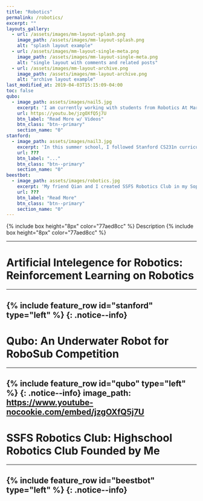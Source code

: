 ```yaml
---
title: "Robotics"
permalink: /robotics/
excerpt: ""
layouts_gallery:
  - url: /assets/images/mm-layout-splash.png
    image_path: /assets/images/mm-layout-splash.png
    alt: "splash layout example"
  - url: /assets/images/mm-layout-single-meta.png
    image_path: /assets/images/mm-layout-single-meta.png
    alt: "single layout with comments and related posts"
  - url: /assets/images/mm-layout-archive.png
    image_path: /assets/images/mm-layout-archive.png
    alt: "archive layout example"
last_modified_at: 2019-04-03T15:15:09-04:00
toc: false
qubo:
  - image_path: assets/images/nail5.jpg
    excerpt: 'I am currently working with students from Robotics At Maryland (R@M) to build an underwater robot for Robosub competition. I use Deep Learning algorisms to improve the vision of their robot in water. Specifically, I used Nasnet-mobile architecture to train task-specific object recognizable computer vision system for navigation.'
    url: https://youtu.be/jzgOXfQ5j7U
    btn_label: "Read More w/ Videos"
    btn_class: "btn--primary"
    section_name: "0"
stanford:
  - image_path: assets/images/nail3.jpg
    excerpt: 'In this summer school, I followed Stanford CS231n curriculum and programmed a robot capable of doing tasks like dancing, sweeping the floor, solving the maze. I also used Reinforcement Learning to optimize the path taking with dynamic rick calculation. This technology I programmed is important because it allows the robot to perform dynamic path planning under different unknown environments.'
    url: ???
    btn_label: "..."
    btn_class: "btn--primary"
    section_name: "0"
beestbot:
  - image_path: assets/images/robotics.jpg
    excerpt: 'My friend Qian and I created SSFS Robotics Club in my Sophmore year. We got donations from Kuka and built the robot in 2 weeks before the midterm and got the Judges Award in FTC Competition. However, ALL the members of the team left in the second year, so I decided to restart the club on my own. After many joined the team, 11 of us designed a new team logo, hoodies, websites, and looked for donations from the school and several other companies. Finally, we were placed 1st in the Qualifier and got into Maryland State Championship.'
    url: ???
    btn_label: "Read More"
    btn_class: "btn--primary"
    section_name: "0"
---
```

{% include box height="8px" color="77aed8cc" %}
Description
{% include box height="8px" color="77aed8cc" %}

---
# Artificial Intelegence for Robotics: Reinforcement Learning on Robotics
---
{% include feature_row id="stanford" type="left" %}
{: .notice--info}
---
# Qubo: An Underwater Robot for RoboSub Competition
---
{% include feature_row id="qubo" type="left" %}
{: .notice--info}
image_path: https://www.youtube-nocookie.com/embed/jzgOXfQ5j7U
---
# SSFS Robotics Club: Highschool Robotics Club Founded by Me
---
{% include feature_row id="beestbot" type="left" %}
{: .notice--info}
---
